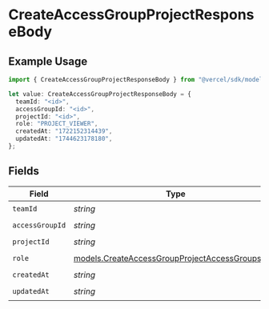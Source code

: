 # CreateAccessGroupProjectResponseBody

## Example Usage

```typescript
import { CreateAccessGroupProjectResponseBody } from "@vercel/sdk/models/createaccessgroupprojectop.js";

let value: CreateAccessGroupProjectResponseBody = {
  teamId: "<id>",
  accessGroupId: "<id>",
  projectId: "<id>",
  role: "PROJECT_VIEWER",
  createdAt: "1722152314439",
  updatedAt: "1744623178180",
};
```

## Fields

| Field                                                                                                    | Type                                                                                                     | Required                                                                                                 | Description                                                                                              |
| -------------------------------------------------------------------------------------------------------- | -------------------------------------------------------------------------------------------------------- | -------------------------------------------------------------------------------------------------------- | -------------------------------------------------------------------------------------------------------- |
| `teamId`                                                                                                 | *string*                                                                                                 | :heavy_check_mark:                                                                                       | N/A                                                                                                      |
| `accessGroupId`                                                                                          | *string*                                                                                                 | :heavy_check_mark:                                                                                       | N/A                                                                                                      |
| `projectId`                                                                                              | *string*                                                                                                 | :heavy_check_mark:                                                                                       | N/A                                                                                                      |
| `role`                                                                                                   | [models.CreateAccessGroupProjectAccessGroupsRole](../models/createaccessgroupprojectaccessgroupsrole.md) | :heavy_check_mark:                                                                                       | N/A                                                                                                      |
| `createdAt`                                                                                              | *string*                                                                                                 | :heavy_check_mark:                                                                                       | N/A                                                                                                      |
| `updatedAt`                                                                                              | *string*                                                                                                 | :heavy_check_mark:                                                                                       | N/A                                                                                                      |